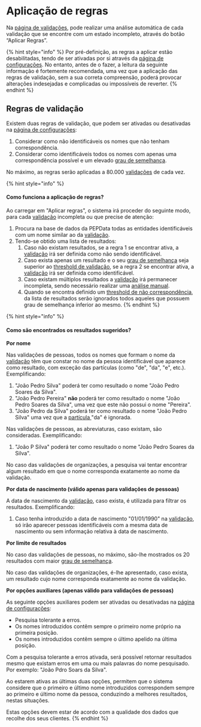 # Aplicação de regras

Na [página de validações](./), pode realizar uma análise automática de cada validação que se encontre com um estado incompleto, através do botão “Aplicar Regras”.

{% hint style="info" %}
Por pré-definição, as regras a aplicar estão desabilitadas, tendo de ser ativadas por si através da [página de configurações](../configuracoes/). No entanto, antes de o fazer, a leitura da seguinte informação é fortemente recomendada, uma vez que a aplicação das regras de validação, sem a sua correta compreensão, poderá provocar alterações indesejadas e complicadas ou impossíveis de reverter.
{% endhint %}

## Regras de validação

Existem duas regras de validação, que podem ser ativadas ou desativadas na [página de configurações](../configuracoes/):

1. Considerar como não identificáveis os nomes que não tenham correspondência.
2. Considerar como identificáveis todos os nomes com apenas uma correspondência possível e um elevado [grau de semelhança](../../glossario/glossario-aplicacao.md#grau-de-semelhanca).

No máximo, as regras serão aplicadas a 80.000 [validações](../../glossario/glossario-aplicacao.md#validacao) de cada vez.

{% hint style="info" %}
#### Como funciona a aplicação de regras?

Ao carregar em "Aplicar regras", o sistema irá proceder do seguinte modo, para cada [validação](../../glossario/glossario-aplicacao.md#validacao) incompleta ou que precise de atenção:

1. Procura na base de dados da PEPData todas as entidades identificáveis com um nome similar ao da [validação](../../glossario/glossario-aplicacao.md#validacao).
2. Tendo-se obtido uma lista de resultados:
   1. Caso não existam resultados, se a regra 1 se encontrar ativa, a [validação](../../glossario/glossario-aplicacao.md#validacao) irá ser definida como não sendo identificável.
   2. Caso exista apenas um resultado e o seu [grau de semelhança](../../glossario/glossario-aplicacao.md#grau-de-semelhanca) seja superior ao [threshold de validação](../configuracoes/#threshold-de-validacao), se a regra 2 se encontrar ativa, a [validação](../../glossario/glossario-aplicacao.md#validacao) irá ser definida como identificável.
   3. Caso existam múltiplos resultados a [validação](../../glossario/glossario-aplicacao.md#validacao) irá permanecer incompleta, sendo necessário realizar uma [análise manual](analise-manual.md).
   4. Quando se encontra definido um [threshold de não correspondência](../configuracoes/validacoes.md#threshold-de-nao-correspondencia), da lista de resultados serão ignorados todos aqueles que possuem grau de semelhança inferior ao mesmo.
{% endhint %}

{% hint style="info" %}
#### Como são encontrados os resultados sugeridos?

**Por nome**

Nas validações de pessoas, todos os nomes que formam o nome da [validação](../../glossario/glossario-aplicacao.md#validacao) têm que constar no nome da pessoa identificável que aparece como resultado, com exceção das partículas (como "de", "da", "e", etc.). Exemplificando:

1. "João Pedro Silva" poderá ter como resultado o nome "João Pedro Soares da Silva".
2. "João Pedro Pereira" **não** poderá ter como resultado o nome "João Pedro Soares da Silva", uma vez que este não possui o nome "Pereira".
3. "João Pedro da Silva" poderá ter como resultado o nome "João Pedro Silva" uma vez que a [partícula ](https://www.irn.mj.pt/IRN/sections/irn/a_registral/registo-civil/docs-do-civil/dar-o-nome/)"da" é ignorada.

Nas validações de pessoas, as abreviaturas, caso existam, são consideradas. Exemplificando:

1. "João P Silva" poderá ter como resultado o nome "João Pedro Soares da Silva".

No caso das validações de organizações, a pesquisa vai tentar encontrar algum resultado em que o nome corresponda exatamente ao nome da validação.

**Por data de nascimento (válido apenas para validações de pessoas)**

A data de nascimento da [validação](../../glossario/glossario-aplicacao.md#validacao), caso exista, é utilizada para filtrar os resultados. Exemplificando:

1. Caso tenha introduzido a data de nascimento "01/01/1990" na [validação](../../glossario/glossario-aplicacao.md#validacao), só irão aparecer pessoas identificáveis com a mesma data de nascimento ou sem informação relativa à data de nascimento.

**Por limite de resultados**

No caso das validações de pessoas, no máximo, são-lhe mostrados os 20 resultados com maior [grau de semelhança](../../glossario/glossario-aplicacao.md#grau-de-semelhanca).

No caso das validações de organizações, é-lhe apresentado, caso exista, um resultado cujo nome corresponda exatamente ao nome da validação.

**Por opções auxiliares (apenas válido para validações de pessoas)**

As seguinte opções auxiliares podem ser ativadas ou desativadas na [página de configurações](../configuracoes/):

* Pesquisa tolerante a erros.
* Os nomes introduzidos contêm sempre o primeiro nome próprio na primeira posição.
* Os nomes introduzidos contêm sempre o último apelido na última posição.

Com a pesquisa tolerante a erros ativada, será possível retornar resultados mesmo que existam erros em uma ou mais palavras do nome pesquisado. Por exemplo: "João Pdro Soars da Silva".

Ao estarem ativas as últimas duas opções, permitem que o sistema considere que o primeiro e último nome introduzidos correspondem sempre ao primeiro e último nome da pessoa, conduzindo a melhores resultados, nestas situações.

Estas opções devem estar de acordo com a qualidade dos dados que recolhe dos seus clientes.
{% endhint %}
